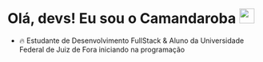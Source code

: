 <h1 align="left">Olá, devs! Eu sou o Camandaroba  <img src="https://raw.githubusercontent.com/kaueMarques/kaueMarques/master/hi.gif" width="30px"></h1>

- 🔥 Estudante de Desenvolvimento FullStack & Aluno da Universidade Federal de Juiz de Fora iniciando na programação

<!--
**Camandaroba06/Camandaroba06** is a ✨ _special_ ✨ repository because its `README.md` (this file) appears on your GitHub profile.

Here are some ideas to get you started:

- 🔭 I’m currently working on ...
- 🌱 I’m currently learning ...
- 👯 I’m looking to collaborate on ...
- 🤔 I’m looking for help with ...
- 💬 Ask me about ...
- 📫 How to reach me: ...
- 😄 Pronouns: ...
- ⚡ Fun fact: ...
-->
